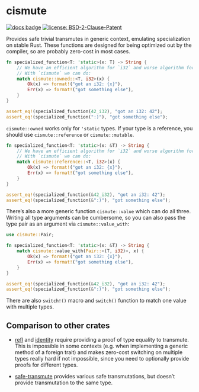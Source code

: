 # cismute

[![docs badge](https://img.shields.io/docsrs/cismute)](https://docs.rs/cismute)
[![license: BSD-2-Clause-Patent](https://img.shields.io/crates/l/cismute)](/LICENSE)

Provides safe trivial transmutes in generic context, emulating specialization on stable Rust. These functions are designed for being optimized out by the compiler, so are probably zero-cost in most cases.

```rust
fn specialized_function<T: 'static>(x: T) -> String {
    // We have an efficient algorithm for `i32` and worse algorithm for any other type.
    // With `cismute` we can do:
    match cismute::owned::<T, i32>(x) {
        Ok(x) => format!("got an i32: {x}"),
        Err(x) => format!("got something else"),
    }
}

assert_eq!(specialized_function(42_i32), "got an i32: 42");
assert_eq!(specialized_function(":)"), "got something else");
```

`cismute::owned` works only for `'static` types. If your type is a reference, you should use `cismute::reference` or `cismute::mutable`.

```rust
fn specialized_function<T: 'static>(x: &T) -> String {
    // We have an efficient algorithm for `i32` and worse algorithm for any other type.
    // With `cismute` we can do:
    match cismute::reference::<T, i32>(x) {
        Ok(x) => format!("got an i32: {x}"),
        Err(x) => format!("got something else"),
    }
}

assert_eq!(specialized_function(&42_i32), "got an i32: 42");
assert_eq!(specialized_function(&":)"), "got something else");
```

There’s also a more generic function `cismute::value` which can do all three. Writing all type arguments can be cumbersome, so you can also pass the type pair as an argument via `cismute::value_with`:

```rust
use cismute::Pair;

fn specialized_function<T: 'static>(x: &T) -> String {
    match cismute::value_with(Pair::<(T, i32)>, x) {
        Ok(x) => format!("got an i32: {x}"),
        Err(x) => format!("got something else"),
    }
}

assert_eq!(specialized_function(&42_i32), "got an i32: 42");
assert_eq!(specialized_function(&":)"), "got something else");
```

There are also `switch!()` macro and `switch()` function to match one value with multiple types.

## Comparison to other crates

* [refl] and [identity] require providing a proof of type equality to transmute. This is impossible in some contexts (e.g. when implementing a generic method of a foreign trait) and makes zero-cost switching on multiple types really hard if not impossible, since you need to optionally provide proofs for different types.

* [safe-transmute] provides various safe transmutations, but doesn’t provide transmutation to the same type.

[refl]: https://github.com/Centril/refl
[identity]: https://github.com/pthariensflame/identity.rs
[safe-transmute]: https://github.com/nabijaczleweli/safe-transmute-rs
